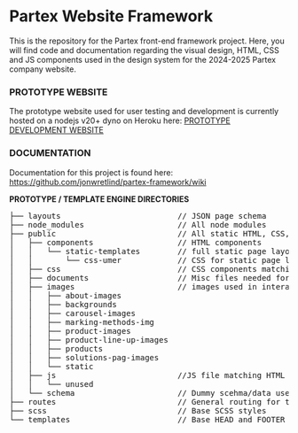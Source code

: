 <h1>Partex Website Framework</h1>
This is the repository for the Partex front-end framework project. Here, you will find code and documentation regarding the visual design, HTML, CSS and JS components used in the design system for the 2024-2025 Partex company website.

<h3>PROTOTYPE WEBSITE</h3>
The prototype website used for user testing and development is currently hosted on a nodejs v20+ dyno on Heroku here: <a href="https://partex-framework-b4c35e6a07b4.herokuapp.com/home">PROTOTYPE DEVELOPMENT WEBSITE</a> 

<h3>DOCUMENTATION</h3>
Documentation for this project is found here: <a href="https://github.com/jonwretlind/partex-framework/wiki">https://github.com/jonwretlind/partex-framework/wiki</a>

**PROTOTYPE / TEMPLATE ENGINE DIRECTORIES**
<pre>
├── layouts                         // JSON page schema                             __
├── node_modules                    // All node modules                             __
├── public                          // All static HTML, CSS, JS                     __ 
│   ├── components                  // HTML components                              __
│   │   └── static-templates        // full static page layouts, no interactivity   __
│   │       └── css-umer            // CSS for static page layouts                  __
│   ├── css                         // CSS components matching HTML components      __
│   ├── documents                   // Misc files needed for documentation          __
│   ├── images                      // images used in interactive prototype         __
│   │   ├── about-images                                                            __
│   │   ├── backgrounds                                                             __
│   │   ├── carousel-images                                                         __
│   │   ├── marking-methods-img                                                     __
│   │   ├── product-images                                                          __
│   │   ├── product-line-up-images                                                  __    
│   │   ├── products                                                                __
│   │   ├── solutions-pag-images                                                    __
│   │   └── static                                                                  __
│   ├── js                          //JS file matching HTML components              __
│   │   └── unused                                                                  __
│   └── schema                      // Dummy scehma/data used in prototype          __
├── routes                          // General routing for template engine          __
├── scss                            // Base SCSS styles                             __
└── templates                       // Base HEAD and FOOTER for prototype           __
</pre>
